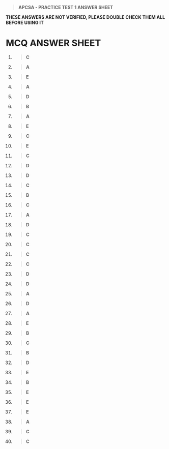 > **APCSA - PRACTICE TEST 1 ANSWER SHEET**

**THESE ANSWERS ARE NOT VERIFIED, PLEASE DOUBLE CHECK THEM ALL BEFORE USING IT**

# MCQ ANSWER SHEET

1.  >   **C**

2.  >   **A**

3.  >   **E**

4.  >   **A**

5.  >   **D**

6.  >   **B**

7.  >   **A**

8.  >   **E**

9.  >   **C**

10. >   **E**

11. >   **C**

12. >   **D**

13. >   **D**

14. >   **C**

15. >   **B**

16. >   **C**

17. >   **A**

18. >   **D**

19. >   **C**

20. >   **C**

21. >   **C**

22. >   **C**

23. >   **D**

24. >   **D**

25. >   **A**

26. >   **D**

27. >   **A**

28. >   **E**

29. >   **B**

30. >   **C**

31. >   **B**

32. >   **D**

33. >   **E**

34. >   **B**

35. >   **E**

36. >   **E**

37. >   **E**

38. >   **A**

39. >   **C**

40. >   **C**